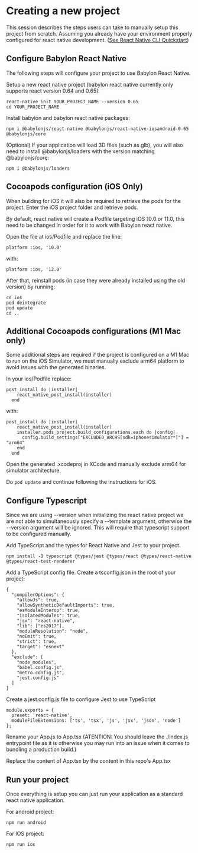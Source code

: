 # Creating a new project

This session describes the steps users can take to manually setup this project from scratch. Assuming you already have your environment properly configured for react native development. ([See React Native CLI Quickstart](https://reactnative.dev/docs/environment-setup))

## Configure Babylon React Native

The following steps will configure your project to use Babylon React Native.

Setup a new react native project (babylon react native currently only supports react version 0.64 and 0.65).

```
react-native init YOUR_PROJECT_NAME --version 0.65
cd YOUR_PROJECT_NAME
```

Install babylon and babylon react native packages:

```
npm i @babylonjs/react-native @babylonjs/react-native-iosandroid-0-65 @babylonjs/core
```

(Optional) If your application will load 3D files (such as glb), you will also need to install @babylonjs/loaders with the version matching @babylonjs/core:

```
npm i @babylonjs/loaders
```

## Cocoapods configuration (iOS Only) 

When building for iOS it will also be required to retrieve the pods for the project. Enter the iOS project folder and retrieve pods.

By default, react native will create a Podfile targeting iOS 10.0 or 11.0, this need to be changed in order for it to work with Babylon react native.

Open the file at ios/Podfile and replace the line:

```
platform :ios, '10.0'
```

with:

```
platform :ios, '12.0'
```

After that, reinstall pods (in case they were already installed using the old version) by running:

```
cd ios
pod deintegrate
pod update
cd ..
```

## Additional Cocoapods configurations (M1 Mac only)

Some additional steps are required if the project is configured on a M1 Mac to run on the iOS Simulator, we must manually exclude arm64 platform to avoid issues with the generated binaries.  

In your ios/Podfile replace:

```
post_install do |installer|
    react_native_post_install(installer)
  end
```

with:

```
post_install do |installer|
    react_native_post_install(installer)
    installer.pods_project.build_configurations.each do |config|
      config.build_settings["EXCLUDED_ARCHS[sdk=iphonesimulator*]"] = "arm64"
    end
  end
```

Open the generated .xcodeproj in XCode and manually exclude arm64 for simulator architecture.

Do ```pod update``` and continue following the instructions for iOS.

## Configure Typescript

Since we are using --version when initializing the react native project we are not able to simultaneously specify a --template argument, otherwise the --version argument will be ignored. This will require that typescript support to be configured manually.

Add TypeScript and the types for React Native and Jest to your project.

```
npm install -D typescript @types/jest @types/react @types/react-native @types/react-test-renderer
```

Add a TypeScript config file. Create a tsconfig.json in the root of your project:

```
{
  "compilerOptions": {
    "allowJs": true,
    "allowSyntheticDefaultImports": true,
    "esModuleInterop": true,
    "isolatedModules": true,
    "jsx": "react-native",
    "lib": ["es2017"],
    "moduleResolution": "node",
    "noEmit": true,
    "strict": true,
    "target": "esnext"
  },
  "exclude": [
    "node_modules",
    "babel.config.js",
    "metro.config.js",
    "jest.config.js"
  ]
}
```

Create a jest.config.js file to configure Jest to use TypeScript

```
module.exports = {
  preset: 'react-native',
  moduleFileExtensions: ['ts', 'tsx', 'js', 'jsx', 'json', 'node']
};
```

Rename your App.js to App.tsx (ATENTION: You should leave the ./index.js entrypoint file as it is otherwise you may run into an issue when it comes to bundling a production build.)

Replace the content of App.tsx by the content in this repo's App.tsx

## Run your project

Once everything is setup you can just run your application as a standard react native application.

For android project:
```
npm run android
```

For IOS project:
```
npm run ios
```


